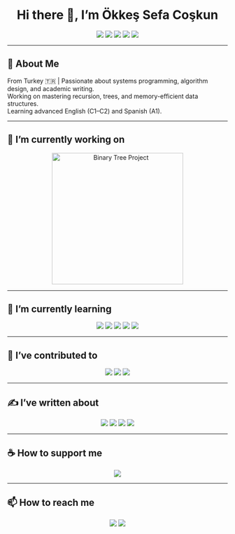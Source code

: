 <h1 align="center">Hi there 👋, I’m Ökkeş Sefa Coşkun</h1>

<p align="center">
  <a href="https://youtube.com"><img src="https://img.shields.io/badge/Youtube-red?style=for-the-badge&logo=youtube&logoColor=white"/></a>
  <a href="https://medium.com"><img src="https://img.shields.io/badge/Medium-black?style=for-the-badge&logo=medium&logoColor=white"/></a>
  <a href="https://discord.com"><img src="https://img.shields.io/badge/Discord-5865F2?style=for-the-badge&logo=discord&logoColor=white"/></a>
  <a href="https://twitter.com"><img src="https://img.shields.io/badge/Twitter-1DA1F2?style=for-the-badge&logo=twitter&logoColor=white"/></a>
  <a href="https://spotify.com"><img src="https://img.shields.io/badge/Spotify-1DB954?style=for-the-badge&logo=spotify&logoColor=white"/></a>
</p>

---

## 📘 About Me

From Turkey 🇹🇷 | Passionate about systems programming, algorithm design, and academic writing.  
Working on mastering recursion, trees, and memory-efficient data structures.  
Learning advanced English (C1–C2) and Spanish (A1).

---

## 🚧 I’m currently working on

<p align="center">
  <img src="https://raw.githubusercontent.com/okkessefa/okkessefa/main/assets/binary_tree_project.png" width="300" alt="Binary Tree Project">
</p>

---

## 🌱 I’m currently learning

<p align="center">
  <img src="https://img.shields.io/badge/C++-00599C?style=for-the-badge&logo=c%2B%2B&logoColor=white"/>
  <img src="https://img.shields.io/badge/Java-ED8B00?style=for-the-badge&logo=java&logoColor=white"/>
  <img src="https://img.shields.io/badge/Python-3776AB?style=for-the-badge&logo=python&logoColor=white"/>
  <img src="https://img.shields.io/badge/Academic%20English-C1–C2-blue?style=for-the-badge"/>
  <img src="https://img.shields.io/badge/Spanish-A1-yellow?style=for-the-badge"/>
</p>

---

## 🧠 I’ve contributed to

<p align="center">
  <img src="https://img.shields.io/badge/Algorithm%20Projects-in%20C++-green?style=for-the-badge"/>
  <img src="https://img.shields.io/badge/Data%20Structures-blue?style=for-the-badge"/>
  <img src="https://img.shields.io/badge/Recursion%20Tasks-✔️-purple?style=for-the-badge"/>
</p>

---

## ✍️ I’ve written about

<p align="center">
  <img src="https://via.placeholder.com/140x80.png?text=Binary+Trees" />
  <img src="https://via.placeholder.com/140x80.png?text=Recursion+Explained" />
  <img src="https://via.placeholder.com/140x80.png?text=English+for+Engineers" />
  <img src="https://via.placeholder.com/140x80.png?text=Java+Beginners+Guide" />
</p>

---

## ☕ How to support me

<p align="center">
  <img src="https://img.shields.io/badge/Donate-Buy%20Me%20a%20Coffee-orange?style=for-the-badge&logo=buy-me-a-coffee&logoColor=white"/>
</p>

---

## 📫 How to reach me

<p align="center">
  <a href="mailto:oksekesfackn53@gmail.com"><img src="https://img.shields.io/badge/Gmail-D14836?style=for-the-badge&logo=gmail&logoColor=white"/></a>
  <a href="https://discord.com/users/YOUR-ID"><img src="https://img.shields.io/badge/Discord-5865F2?style=for-the-badge&logo=discord&logoColor=white"/></a>
</p>
